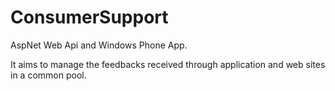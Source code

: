 # ConsumerSupport
AspNet Web Api and Windows Phone App.

It aims to manage the feedbacks received through application and web sites in a common pool.